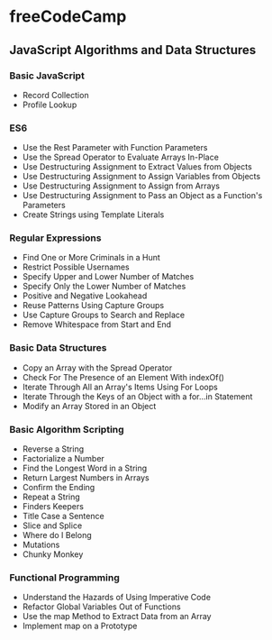 # freeCodeCamp

## JavaScript Algorithms and Data Structures

### Basic JavaScript

- Record Collection
- Profile Lookup

### ES6

- Use the Rest Parameter with Function Parameters
- Use the Spread Operator to Evaluate Arrays In-Place
- Use Destructuring Assignment to Extract Values from Objects
- Use Destructuring Assignment to Assign Variables from Objects
- Use Destructuring Assignment to Assign from Arrays
- Use Destructuring Assignment to Pass an Object as a Function's Parameters
- Create Strings using Template Literals

### Regular Expressions

- Find One or More Criminals in a Hunt
- Restrict Possible Usernames
- Specify Upper and Lower Number of Matches
- Specify Only the Lower Number of Matches
- Positive and Negative Lookahead
- Reuse Patterns Using Capture Groups
- Use Capture Groups to Search and Replace
- Remove Whitespace from Start and End

### Basic Data Structures

- Copy an Array with the Spread Operator
- Check For The Presence of an Element With indexOf()
- Iterate Through All an Array's Items Using For Loops
- Iterate Through the Keys of an Object with a for...in Statement
- Modify an Array Stored in an Object

### Basic Algorithm Scripting

- Reverse a String
- Factorialize a Number
- Find the Longest Word in a String
- Return Largest Numbers in Arrays
- Confirm the Ending
- Repeat a String
- Finders Keepers
- Title Case a Sentence
- Slice and Splice
- Where do I Belong
- Mutations
- Chunky Monkey

### Functional Programming

- Understand the Hazards of Using Imperative Code
- Refactor Global Variables Out of Functions
- Use the map Method to Extract Data from an Array
- Implement map on a Prototype
